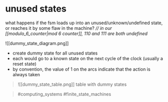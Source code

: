 # unused states
what happens if the fsm loads up into an unused/unknown/undefined state, or reaches it by some flaw in the machine?
_// in our [[modulo_6_counter|mod 6 counter]], 110 and 111 are both undefined_


![[dummy_state_diagram.png]]
- create dummy state for all unused states
- each would go to a known state on the next cycle of the clock (usually a reset state)
- by convention, the value of 1 on the arcs indicate that the action is always taken

> ![[dummy_state_table.png]]
> table with dummy states

> #computing_systems #finite_state_machines 